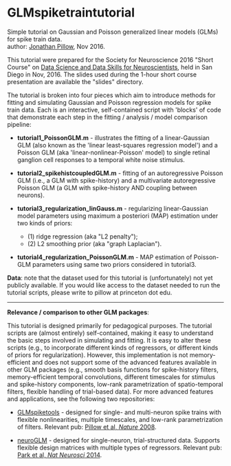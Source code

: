 # GLMspiketraintutorial
Simple tutorial on Gaussian and Poisson generalized linear models (GLMs) for spike train data.  
author: [Jonathan Pillow](http://pillowlab.princeton.edu), Nov 2016.

This tutorial were prepared for the Society for Neuroscience 2016
"Short Course" on
[Data Science and Data Skills for Neuroscientists](http://www.stat.ucla.edu/~akfletcher/WebSfN.htm),
held in San Diego in Nov, 2016.  The slides used
during the 1-hour short course presentation are available the "slides"
directory.

The tutorial is broken into four pieces which aim to introduce methods
for fitting and simulating Gaussian and Poisson regression models for
spike train data. Each is an interactive, self-contained script with
'blocks' of code that demonstrate each step in the fitting / analysis
/ model comparison pipeline:

* **tutorial1_PoissonGLM.m** - illustrates the fitting of a
linear-Gaussian GLM (also known as the 'linear least-squares
regression model') and a Poisson GLM (aka 'linear-nonlinear-Poisson'
model) to single retinal ganglion cell responses to a temporal white
noise stimulus.

* **tutorial2_spikehistcoupledGLM.m** - fitting of an autoregressive
Poisson GLM (i.e., a GLM with spike-history) and a multivariate
autoregressive Poisson GLM (a GLM with spike-history AND coupling
between neurons).

* **tutorial3_regularization_linGauss.m** - regularizing
  linear-Gaussian model  parameters using maximum a posteriori (MAP)
  estimation under two kinds of priors:
  - (1) ridge regression (aka  "L2 penalty"); 
  - (2) L2 smoothing prior (aka "graph Laplacian").  


* **tutorial4_regularization_PoissonGLM.m** - MAP estimation of
  Poisson-GLM parameters using same two priors considered in
  tutorial3.

**Data**: note that the dataset used for this tutorial is
(unfortunately) not yet publicly available. If you would like access
to the dataset needed to run the tutorial scripts, please write to
pillow at princeton dot edu.

------------

**Relevance / comparison to other GLM packages**:

This tutorial is designed primarily for pedagogical purposes. The
tutorial scripts are (almost entirely) self-contained, making it easy
to understand the basic steps involved in simulating and fitting. It
is easy to alter these scripts (e.g., to incorporate different kinds
of regressors, or different kinds of priors for
regularization). However, this implementation is not memory-efficient
and does not support some of the advanced features available in other
GLM packages (e.g., smooth basis functions for spike-history filters,
memory-efficient temporal convolutions, different timescales for
stimulus and spike-history components, low-rank parametrization of
spatio-temporal filters, flexible handling of trial-based data).  For
more advanced features and applications, see the following two
repositories:

- [GLMspiketools](http://pillowlab.princeton.edu/code_GLM.html) -
  designed for single- and multi-neuron spike trains with flexible
  nonlinearities, multiple timescales, and low-rank parametrization of
  filters.  Relevant pub: [Pillow et al, *Nature* 2008](http://pillowlab.princeton.edu/pubs/abs_ParkI_NN14.html).

- [neuroGLM](http://pillowlab.princeton.edu/code_neuroGLM.html) -
  designed for single-neuron, trial-structured data. Supports flexible design matrices with multiple types of
  regressors. Relevant pub: [Park et al, *Nat Neurosci* 2014](http://pillowlab.princeton.edu/pubs/abs_Pillow08_nature.html).

